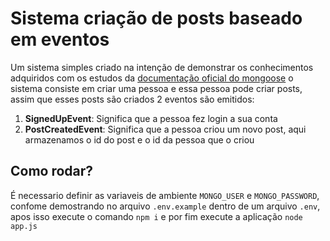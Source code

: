 # Sistema criação de posts baseado em eventos

Um sistema simples criado na intenção de demonstrar os conhecimentos adquiridos com os estudos da 
[documentação oficial do mongoose](https://mongoosejs.com/docs/) o sistema consiste em criar uma pessoa e essa pessoa
pode criar posts, assim que esses posts são criados 2 eventos são emitidos:

1. **SignedUpEvent**: Significa que a pessoa fez login a sua conta
2. **PostCreatedEvent**: Significa que a pessoa criou um novo post, aqui armazenamos o id do post e o id da pessoa que o criou

## Como rodar?

É necessario definir as variaveis de ambiente `MONGO_USER` e `MONGO_PASSWORD`, confome demostrando no arquivo `.env.example` 
dentro de um arquivo `.env`, apos isso execute o comando `npm i` e por fim execute a aplicação `node app.js`